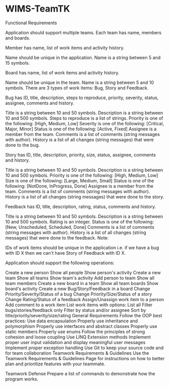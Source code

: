 # WIMS-TeamTK

Functional Requirements

Application should support multiple teams. Each team has name, members and boards.


Member has name, list of work items and activity history.


Name should be unique in the application.
Name is a string between 5 and 15 symbols.


Board has name, list of work items and activity history.

Name should be unique in the team.
Name is a string between 5 and 10 symbols.
There are 3 types of work items: Bug, Story and Feedback.


Bug has ID, title, description, steps to reproduce, priority, severity, status, assignee, comments and history.


Title is a string between 10 and 50 symbols.
Description is a string between 10 and 500 symbols.
Steps to reproduce is a list of strings.
Priority is one of the following: [High, Medium, Low]
Severity is one of the following: [Critical, Major, Minor]
Status is one of the following: [Active, Fixed]
Assignee is a member from the team.
Comments is a list of comments (string messages with author).
History is a list of all changes (string messages) that were done to the bug.


Story has ID, title, description, priority, size, status, assignee, comments and history.


Title is a string between 10 and 50 symbols.
Description is a string between 10 and 500 symbols.
Priority is one of the following: [High, Medium, Low]
Size is one of the following: [Large, Medium, Small]
Status is one of the following: [NotDone, InProgress, Done]
Assignee is a member from the team.
Comments is a list of comments (string messages with author).
History is a list of all changes (string messages) that were done to the story.


Feedback has ID, title, description, rating, status, comments and history.


Title is a string between 10 and 50 symbols.
Description is a string between 10 and 500 symbols.
Rating is an integer.
Status is one of the following: [New, Unscheduled, Scheduled, Done]
Comments is a list of comments (string messages with author).
History is a list of all changes (string messages) that were done to the feedback.
Note:


IDs of work items should be unique in the application i.e. if we have a bug with ID X then we can't have Story of Feedback with ID X.


Application should support the following operations:


Create a new person
Show all people
Show person's activity
Create a new team
Show all teams
Show team's activity
Add person to team
Show all team members
Create a new board in a team
Show all team boards
Show board's activity
Create a new Bug/Story/Feedback in a board
Change Priority/Severity/Status of a bug
Change Priority/Size/Status of a story
Change Rating/Status of a feedback
Assign/Unassign work item to a person
Add comment to a work item
List work items with options:
List all
Filter bugs/stories/feedback only
Filter by status and/or assignee
Sort by title/priority/severity/size/rating
General Requirements
Follow the OOP best practices:
Use data encapsulation
Properly use inheritance and polymorphism
Properly use interfaces and abstract classes
Properly use static members
Properly use enums
Follow the principles of strong cohesion and loose coupling
Use LINQ Extension methods
Implement proper user input validation and display meaningful user messages
Implement proper exception handling
Use Git to keep your source code and for team collaboration
Teamwork Requirements & Guidelines
Use the Teamwork Requirements & Guidelines Page for instructions on how to better plan and prioritize features with your teammate.


Teamwork Defense
Prepare a list of commands to demonstrate how the program works.